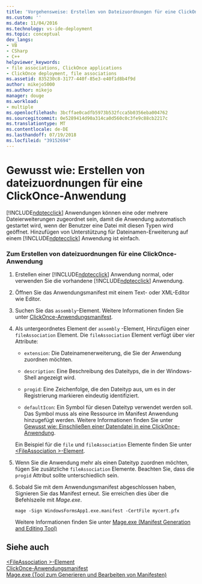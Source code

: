 ```yaml
---
title: 'Vorgehensweise: Erstellen von Dateizuordnungen für eine ClickOnce-Anwendung | Microsoft-Dokumentation'
ms.custom: ''
ms.date: 11/04/2016
ms.technology: vs-ide-deployment
ms.topic: conceptual
dev_langs:
- VB
- CSharp
- C++
helpviewer_keywords:
- file associations, ClickOnce applications
- ClickOnce deployment, file associations
ms.assetid: 835230c8-3177-440f-85e3-e40f1d8b4f9d
author: mikejo5000
ms.author: mikejo
manager: douge
ms.workload:
- multiple
ms.openlocfilehash: 3bcffae0cadfb5973b532fcca5b0356eba004762
ms.sourcegitcommit: 0e5289414d90a314ca0d560c0c3fe9c88cb2217c
ms.translationtype: MT
ms.contentlocale: de-DE
ms.lasthandoff: 07/19/2018
ms.locfileid: "39152694"
---
```

# <a name="how-to-create-file-associations-for-a-clickonce-application"></a>Gewusst wie: Erstellen von dateizuordnungen für eine ClickOnce-Anwendung
[!INCLUDE[ndptecclick](../deployment/includes/ndptecclick_md.md)] Anwendungen können eine oder mehrere Dateierweiterungen zugeordnet sein, damit die Anwendung automatisch gestartet wird, wenn der Benutzer eine Datei mit diesen Typen wird geöffnet. Hinzufügen von Unterstützung für Dateinamen-Erweiterung auf einem [!INCLUDE[ndptecclick](../deployment/includes/ndptecclick_md.md)] Anwendung ist einfach.  
  
### <a name="to-create-file-associations-for-a-clickonce-application"></a>Zum Erstellen von dateizuordnungen für eine ClickOnce-Anwendung  
  
1.  Erstellen einer [!INCLUDE[ndptecclick](../deployment/includes/ndptecclick_md.md)] Anwendung normal, oder verwenden Sie die vorhandene [!INCLUDE[ndptecclick](../deployment/includes/ndptecclick_md.md)] Anwendung.  
  
2.  Öffnen Sie das Anwendungsmanifest mit einem Text- oder XML-Editor wie Editor.  
  
3.  Suchen Sie das `assembly`-Element. Weitere Informationen finden Sie unter [ClickOnce-Anwendungsmanifest](../deployment/clickonce-application-manifest.md).  
  
4.  Als untergeordnetes Element der `assembly` -Element, Hinzufügen einer `fileAssociation` Element. Die `fileAssociation` Element verfügt über vier Attribute:  
  
    -   `extension`: Die Dateinamenerweiterung, die Sie der Anwendung zuordnen möchten.  
  
    -   `description`: Eine Beschreibung des Dateityps, die in der Windows-Shell angezeigt wird.  
  
    -   `progid`: Eine Zeichenfolge, die den Dateityp aus, um es in der Registrierung markieren eindeutig identifiziert.  
  
    -   `defaultIcon`: Ein Symbol für diesen Dateityp verwendet werden soll. Das Symbol muss als eine Ressource im Manifest Anwendung hinzugefügt werden. Weitere Informationen finden Sie unter [Gewusst wie: Einschließen einer Datendatei in eine ClickOnce-Anwendung](../deployment/how-to-include-a-data-file-in-a-clickonce-application.md).  
  
     Ein Beispiel für die `file` und `fileAssociation` Elemente finden Sie unter [ \<FileAssociation >-Element](../deployment/fileassociation-element-clickonce-application.md).  
  
5.  Wenn Sie die Anwendung mehr als einen Dateityp zuordnen möchten, fügen Sie zusätzliche `fileAssociation` Elemente. Beachten Sie, dass die `progid` Attribut sollte unterschiedlich sein.  
  
6.  Sobald Sie mit dem Anwendungsmanifest abgeschlossen haben, Signieren Sie das Manifest erneut. Sie erreichen dies über die Befehlszeile mit *Mage.exe*.  
  
     `mage -Sign WindowsFormsApp1.exe.manifest -CertFile mycert.pfx`  
  
     Weitere Informationen finden Sie unter [Mage.exe (Manifest Generation and Editing Tool)](/dotnet/framework/tools/mage-exe-manifest-generation-and-editing-tool)  
  
## <a name="see-also"></a>Siehe auch  
 [\<FileAssociation >-Element](../deployment/fileassociation-element-clickonce-application.md)   
 [ClickOnce-Anwendungsmanifest](../deployment/clickonce-application-manifest.md)   
 [Mage.exe (Tool zum Generieren und Bearbeiten von Manifesten)](/dotnet/framework/tools/mage-exe-manifest-generation-and-editing-tool)